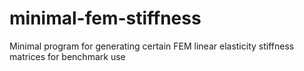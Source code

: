 # minimal-fem-stiffness
Minimal program for generating certain FEM linear elasticity stiffness matrices for benchmark use

